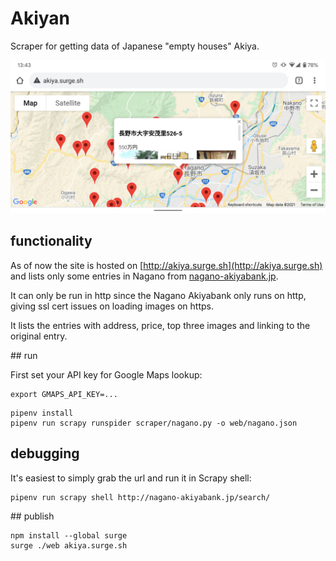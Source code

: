 # Akiyan

Scraper for getting data of Japanese "empty houses" Akiya.

![Screenshot of mobile version](./screenshot.png)

## functionality

As of now the site is hosted on [http://akiya.surge.sh](http://akiya.surge.sh) and lists only some entries in Nagano from [nagano-akiyabank.jp](http://nagano-akiyabank.jp).

It can only be run in http since the Nagano Akiyabank only runs on http, giving ssl cert issues on loading images on https.

It lists the entries with address, price, top three images and linking to the original entry.

## run

First set your API key for Google Maps lookup:
```
export GMAPS_API_KEY=...
```

```shell
pipenv install
pipenv run scrapy runspider scraper/nagano.py -o web/nagano.json
```

## debugging

It's easiest to simply grab the url and run it in Scrapy shell:

```shell
pipenv run scrapy shell http://nagano-akiyabank.jp/search/
```

## publish

```
npm install --global surge
surge ./web akiya.surge.sh
```
